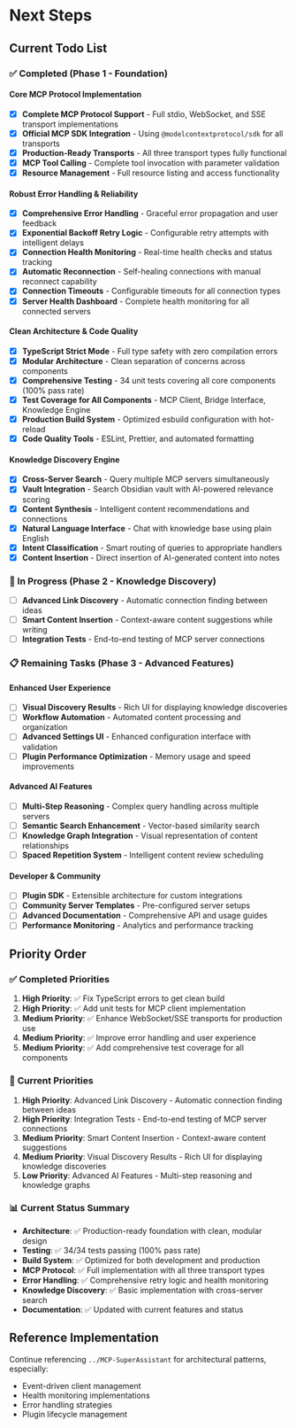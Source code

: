 # Next Steps

## Current Todo List

### ✅ Completed (Phase 1 - Foundation)

#### **Core MCP Protocol Implementation**

- [x] **Complete MCP Protocol Support** - Full stdio, WebSocket, and SSE transport implementations
- [x] **Official MCP SDK Integration** - Using `@modelcontextprotocol/sdk` for all transports
- [x] **Production-Ready Transports** - All three transport types fully functional
- [x] **MCP Tool Calling** - Complete tool invocation with parameter validation
- [x] **Resource Management** - Full resource listing and access functionality

#### **Robust Error Handling & Reliability**

- [x] **Comprehensive Error Handling** - Graceful error propagation and user feedback
- [x] **Exponential Backoff Retry Logic** - Configurable retry attempts with intelligent delays
- [x] **Connection Health Monitoring** - Real-time health checks and status tracking
- [x] **Automatic Reconnection** - Self-healing connections with manual reconnect capability
- [x] **Connection Timeouts** - Configurable timeouts for all connection types
- [x] **Server Health Dashboard** - Complete health monitoring for all connected servers

#### **Clean Architecture & Code Quality**

- [x] **TypeScript Strict Mode** - Full type safety with zero compilation errors
- [x] **Modular Architecture** - Clean separation of concerns across components
- [x] **Comprehensive Testing** - 34 unit tests covering all core components (100% pass rate)
- [x] **Test Coverage for All Components** - MCP Client, Bridge Interface, Knowledge Engine
- [x] **Production Build System** - Optimized esbuild configuration with hot-reload
- [x] **Code Quality Tools** - ESLint, Prettier, and automated formatting

#### **Knowledge Discovery Engine**

- [x] **Cross-Server Search** - Query multiple MCP servers simultaneously
- [x] **Vault Integration** - Search Obsidian vault with AI-powered relevance scoring
- [x] **Content Synthesis** - Intelligent content recommendations and connections
- [x] **Natural Language Interface** - Chat with knowledge base using plain English
- [x] **Intent Classification** - Smart routing of queries to appropriate handlers
- [x] **Content Insertion** - Direct insertion of AI-generated content into notes

### 🔄 In Progress (Phase 2 - Knowledge Discovery)

- [ ] **Advanced Link Discovery** - Automatic connection finding between ideas
- [ ] **Smart Content Insertion** - Context-aware content suggestions while writing
- [ ] **Integration Tests** - End-to-end testing of MCP server connections

### 📋 Remaining Tasks (Phase 3 - Advanced Features)

#### **Enhanced User Experience**

- [ ] **Visual Discovery Results** - Rich UI for displaying knowledge discoveries
- [ ] **Workflow Automation** - Automated content processing and organization
- [ ] **Advanced Settings UI** - Enhanced configuration interface with validation
- [ ] **Plugin Performance Optimization** - Memory usage and speed improvements

#### **Advanced AI Features**

- [ ] **Multi-Step Reasoning** - Complex query handling across multiple servers
- [ ] **Semantic Search Enhancement** - Vector-based similarity search
- [ ] **Knowledge Graph Integration** - Visual representation of content relationships
- [ ] **Spaced Repetition System** - Intelligent content review scheduling

#### **Developer & Community**

- [ ] **Plugin SDK** - Extensible architecture for custom integrations
- [ ] **Community Server Templates** - Pre-configured server setups
- [ ] **Advanced Documentation** - Comprehensive API and usage guides
- [ ] **Performance Monitoring** - Analytics and performance tracking

## Priority Order

### ✅ **Completed Priorities**

1. **High Priority**: ✅ Fix TypeScript errors to get clean build
2. **High Priority**: ✅ Add unit tests for MCP client implementation  
3. **Medium Priority**: ✅ Enhance WebSocket/SSE transports for production use
4. **Medium Priority**: ✅ Improve error handling and user experience
5. **Medium Priority**: ✅ Add comprehensive test coverage for all components

### 🔄 **Current Priorities**

1. **High Priority**: Advanced Link Discovery - Automatic connection finding between ideas
2. **High Priority**: Integration Tests - End-to-end testing of MCP server connections
3. **Medium Priority**: Smart Content Insertion - Context-aware content suggestions
4. **Medium Priority**: Visual Discovery Results - Rich UI for displaying knowledge discoveries
5. **Low Priority**: Advanced AI Features - Multi-step reasoning and knowledge graphs

### 📊 **Current Status Summary**

- **Architecture**: ✅ Production-ready foundation with clean, modular design
- **Testing**: ✅ 34/34 tests passing (100% pass rate)
- **Build System**: ✅ Optimized for both development and production
- **MCP Protocol**: ✅ Full implementation with all three transport types
- **Error Handling**: ✅ Comprehensive retry logic and health monitoring
- **Knowledge Discovery**: ✅ Basic implementation with cross-server search
- **Documentation**: ✅ Updated with current features and status

## Reference Implementation

Continue referencing `../MCP-SuperAssistant` for architectural patterns, especially:

- Event-driven client management
- Health monitoring implementations
- Error handling strategies
- Plugin lifecycle management
